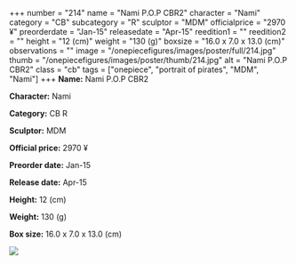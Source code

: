 +++
number = "214"
name = "Nami P.O.P CBR2"
character = "Nami"
category = "CB"
subcategory = "R"
sculptor = "MDM"
officialprice = "2970 ¥"
preorderdate = "Jan-15"
releasedate = "Apr-15"
reedition1 = ""
reedition2 = ""
height = "12 (cm)"
weight = "130 (g)"
boxsize = "16.0 x 7.0 x 13.0 (cm)"
observations = ""
image = "/onepiecefigures/images/poster/full/214.jpg"
thumb = "/onepiecefigures/images/poster/thumb/214.jpg"
alt = "Nami P.O.P CBR2"
class = "cb"
tags = ["onepiece", "portrait of pirates", "MDM", "Nami"]
+++
**Name:** Nami P.O.P CBR2

**Character:** Nami

**Category:** CB  R 

**Sculptor:** MDM

**Official price:** 2970 ¥

**Preorder date:** Jan-15

**Release date:** Apr-15

**Height:** 12 (cm)

**Weight:** 130 (g)

**Box size:** 16.0 x 7.0 x 13.0 (cm)

<img src="/onepiecefigures/images/poster/thumb/214.jpg">